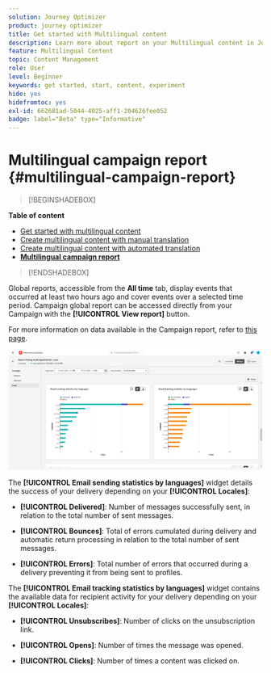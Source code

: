 ```yaml
---
solution: Journey Optimizer
product: journey optimizer
title: Get started with Multilingual content
description: Learn more about report on your Multilingual content in Journey Optimizer
feature: Multilingual Content
topic: Content Management
role: User
level: Beginner
keywords: get started, start, content, experiment
hide: yes
hidefromtoc: yes
exl-id: 662681ad-5044-4025-aff1-204626fee052
badge: label="Beta" type="Informative"
---
```

# Multilingual campaign report {#multilingual-campaign-report}

>[!BEGINSHADEBOX]

**Table of content**

* [Get started with multilingual content](multilingual-gs.md)
* [Create multilingual content with manual translation](multilingual-manual.md)
* [Create multilingual content with automated translation](multilingual-automated.md)
* **[Multilingual campaign report](multilingual-report.md)**

>[!ENDSHADEBOX]

Global reports, accessible from the **All time** tab, display events that occurred at least two hours ago and cover events over a selected time period. Campaign global report can be accessed directly from your Campaign with the **[!UICONTROL View report]** button.

For more information on data available in the Campaign report, refer to [this page](../reports/campaign-global-report.md).

![](assets/report_multilingual.png)

The **[!UICONTROL Email sending statistics by languages]** widget details the success of your delivery depending on your **[!UICONTROL Locales]**:

* **[!UICONTROL Delivered]**: Number of messages successfully sent, in relation to the total number of sent messages.

* **[!UICONTROL Bounces]**: Total of errors cumulated during delivery and automatic return processing in relation to the total number of sent messages.

* **[!UICONTROL Errors]**: Total number of errors that occurred during a delivery preventing it from being sent to profiles.

The **[!UICONTROL Email tracking statistics by languages]** widget contains the available data for recipient activity for your delivery depending on your **[!UICONTROL Locales]**:

* **[!UICONTROL Unsubscribes]**: Number of clicks on the unsubscription link.

* **[!UICONTROL Opens]**: Number of times the message was opened.

* **[!UICONTROL Clicks]**: Number of times a content was clicked on.
